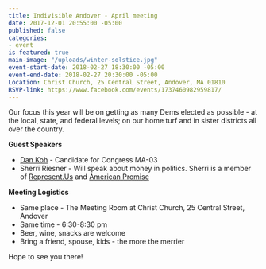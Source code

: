 ```yaml
---
title: Indivisible Andover - April meeting
date: 2017-12-01 20:55:00 -05:00
published: false
categories:
- event
is featured: true
main-image: "/uploads/winter-solstice.jpg"
event-start-date: 2018-02-27 18:30:00 -05:00
event-end-date: 2018-02-27 20:30:00 -05:00
Location: Christ Church, 25 Central Street, Andover, MA 01810
RSVP-link: https://www.facebook.com/events/1737460982959817/
---
```


Our focus this year will be on getting as many Dems elected as possible - at the local, state, and federal levels; on our home turf and in sister districts all over the country. 

**Guest Speakers**
* [Dan Koh](https://koh2018.com/) - Candidate for Congress MA-03 
* Sherri Riesner - Will speak about money in politics. Sherri is a member of [Represent.Us](https://represent.us/) and [American Promise](http://www.americanpromise.net/)

**Meeting Logistics**
* Same place - The Meeting Room at Christ Church, 25 Central Street, Andover
* Same time - 6:30-8:30 pm
* Beer, wine, snacks are welcome 
* Bring a friend, spouse, kids - the more the merrier

Hope to see you there!